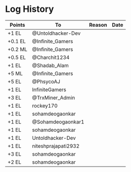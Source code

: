 # Log History

Points | To | Reason | Date
------------ | ------------- | ------------- | -------------
+1 EL | @Untoldhacker-Dev | | 
+0.1 EL | @Infinite_Gamers | | 
+0.2 ML | @Infinite_Gamers | | 
+0.5 EL | @Charchit1234 | | 
+1 EL | @Shadab_Alam | | 
+5 ML | @Infinite_Gamers | | 
+5 EL | @PhsycoAJ | | 
+1 EL | InfiniteGamers | | 
+3 EL | @TrxMiner_Admin | | 
+1 EL | rockey170 | | 
+1 EL | sohamdeogaonkar | | 
+1 EL | @Sohamdeogaonkar1 | | 
+1 EL | sohamdeogaonkar | | 
+1 EL | Untoldhacker-Dev | | 
+1 EL | niteshprajapati2932 | | 
+3 EL | sohamdeogaonkar | | 
+2 EL | sohamdeogaonkar | |  
